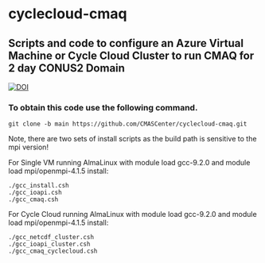 # cyclecloud-cmaq

## Scripts and code to configure an Azure Virtual Machine or Cycle Cloud Cluster to run CMAQ for 2 day CONUS2 Domain

[![DOI](https://zenodo.org/badge/DOI/10.5281/zenodo.10694242.svg)](https://doi.org/10.5281/zenodo.10694242)

### To obtain this code use the following command.

```
git clone -b main https://github.com/CMASCenter/cyclecloud-cmaq.git
```

Note, there are two sets of install scripts as the build path is sensitive to the mpi version!

For Single VM running AlmaLinux with module load gcc-9.2.0  and module load mpi/openmpi-4.1.5  install:

```
./gcc_install.csh
./gcc_ioapi.csh
./gcc_cmaq.csh
```

For Cycle Cloud running AlmaLinux with module load gcc-9.2.0 and module load mpi/openmpi-4.1.5 install:

```
./gcc_netcdf_cluster.csh
./gcc_ioapi_cluster.csh
./gcc_cmaq_cyclecloud.csh
```



